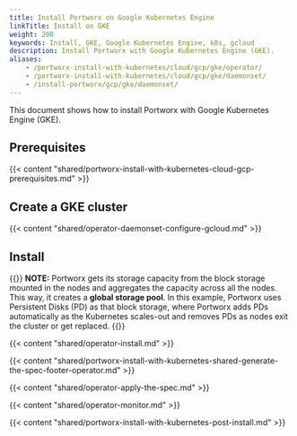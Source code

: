 ```yaml
---
title: Install Portworx on Google Kubernetes Engine
linkTitle: Install on GKE
weight: 200
keywords: Install, GKE, Google Kubernetes Engine, k8s, gcloud
description: Install Portworx with Google Kubernetes Engine (GKE).
aliases:
    - /portworx-install-with-kubernetes/cloud/gcp/gke/operator/
    - /portworx-install-with-kubernetes/cloud/gcp/gke/daemonset/
    - /install-portworx/gcp/gke/daemonset/
---
```


This document shows how to install Portworx with Google Kubernetes Engine (GKE).

## Prerequisites

{{< content "shared/portworx-install-with-kubernetes-cloud-gcp-prerequisites.md" >}}

## Create a GKE cluster

{{< content "shared/operator-daemonset-configure-gcloud.md" >}}

## Install

{{<info>}}
**NOTE:** Portworx gets its storage capacity from the block storage mounted in the nodes and aggregates the capacity across all the nodes. This way, it creates a **global storage pool**. In this example, Portworx uses Persistent Disks (PD) as that block storage, where Portworx adds PDs automatically as the Kubernetes scales-out and removes PDs as nodes exit the cluster or get replaced.
{{</info>}}

{{< content "shared/operator-install.md" >}}

{{< content "shared/portworx-install-with-kubernetes-shared-generate-the-spec-footer-operator.md" >}}

{{< content "shared/operator-apply-the-spec.md" >}}

{{< content "shared/operator-monitor.md" >}}

{{< content "shared/portworx-install-with-kubernetes-post-install.md" >}}
